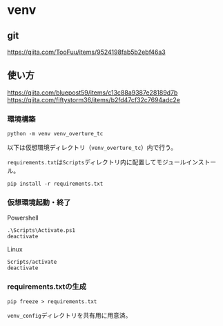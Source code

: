 # venv
## git
https://qiita.com/TooFuu/items/9524198fab5b2ebf46a3

## 使い方
https://qiita.com/bluepost59/items/c13c88a9387e28189d7b
https://qiita.com/fiftystorm36/items/b2fd47cf32c7694adc2e

### 環境構築
```
python -m venv venv_overture_tc
```

以下は仮想環境ディレクトリ（```venv_overture_tc```）内で行う。

```requirements.txt```は```Scripts```ディレクトリ内に配置してモジュールインストール。
```
pip install -r requirements.txt
```

### 仮想環境起動・終了
Powershell
```
.\Scripts\Activate.ps1
deactivate
```

Linux
```
Scripts/activate
deactivate
```

### requirements.txtの生成
```
pip freeze > requirements.txt
```
```venv_config```ディレクトリを共有用に用意済。